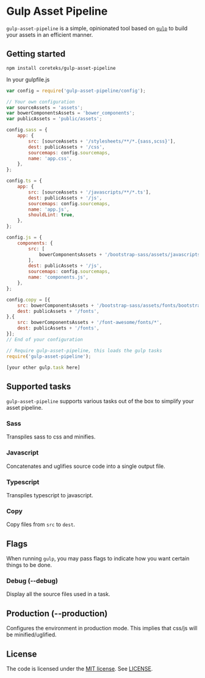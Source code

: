 # Gulp Asset Pipeline

`gulp-asset-pipeline` is a simple, opinionated tool based on [`gulp`](http://gulpjs.com/) to build your assets in an efficient manner.

## Getting started

`npm install coreteks/gulp-asset-pipeline`

In your gulpfile.js
```javascript
var config = require('gulp-asset-pipeline/config');

// Your own configuration
var sourceAssets = 'assets';
var bowerComponentsAssets = 'bower_components';
var publicAssets = 'public/assets';

config.sass = {
	app: {
		src: [sourceAssets + '/stylesheets/**/*.{sass,scss}'],
		dest: publicAssets + '/css',
		sourcemaps: config.sourcemaps,
		name: 'app.css',
	},
};

config.ts = {
	app: {
		src: [sourceAssets + '/javascripts/**/*.ts'],
		dest: publicAssets + '/js',
		sourcemaps: config.sourcemaps,
		name: 'app.js',
		shouldLint: true,
	},
};

config.js = {
	components: {
		src: [
			bowerComponentsAssets + '/bootstrap-sass/assets/javascripts/bootstrap.js',
		],
		dest: publicAssets + '/js',
		sourcemaps: config.sourcemaps,
		name: 'components.js',
	},
};

config.copy = [{
	src: bowerComponentsAssets + '/bootstrap-sass/assets/fonts/bootstrap/*',
	dest: publicAssets + '/fonts',
},{
	src: bowerComponentsAssets + '/font-awesome/fonts/*',
	dest: publicAssets + '/fonts',
}];
// End of your configuration

// Require gulp-asset-pipeline, this loads the gulp tasks
require('gulp-asset-pipeline');

[your other gulp.task here]
```

## Supported tasks

`gulp-asset-pipeline` supports various tasks out of the box to simplify your asset pipeline.

### Sass

Transpiles sass to css and minifies.

### Javascript

Concatenates and uglifies source code into a single output file.

### Typescript

Transpiles typescript to javascript.

### Copy

Copy files from `src` to `dest`.

## Flags

When running `gulp`, you may pass flags to indicate how you want certain things to be done.

### Debug (--debug)

Display all the source files used in a task.

## Production (--production)

Configures the environment in production mode. This implies that css/js will be minified/uglified.

## License

The code is licensed under the [MIT license](http://choosealicense.com/licenses/mit/). See [LICENSE](LICENSE).
